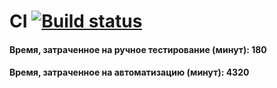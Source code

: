 # CI [![Build status](https://ci.appveyor.com/api/projects/status/o8g4cbvix5ppwc81?svg=true)](https://ci.appveyor.com/project/FingRinger/testmodelv2)


#### Время, затраченное на ручное тестирование (минут): 180 
#### Время, затраченное на автоматизацию (минут): 4320